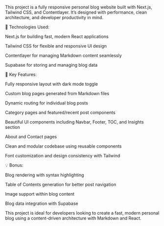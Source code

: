 This project is a fully responsive personal blog website built with Next.js, Tailwind CSS, and Contentlayer. It’s designed with performance, clean architecture, and developer productivity in mind.

🔧 Technologies Used:

Next.js for building fast, modern React applications

Tailwind CSS for flexible and responsive UI design

Contentlayer for managing Markdown content seamlessly

Supabase for storing and managing blog data

🌟 Key Features:

Fully responsive layout with dark mode toggle

Custom blog pages generated from Markdown files

Dynamic routing for individual blog posts

Category pages and featured/recent post components

Beautiful UI components including Navbar, Footer, TOC, and Insights section

About and Contact pages

Clean and modular codebase using reusable components

Font customization and design consistency with Tailwind

💡 Bonus:

Blog rendering with syntax highlighting

Table of Contents generation for better post navigation

Image support within blog content

Blog data integration with Supabase

This project is ideal for developers looking to create a fast, modern personal blog using a content-driven architecture with Markdown and React.
